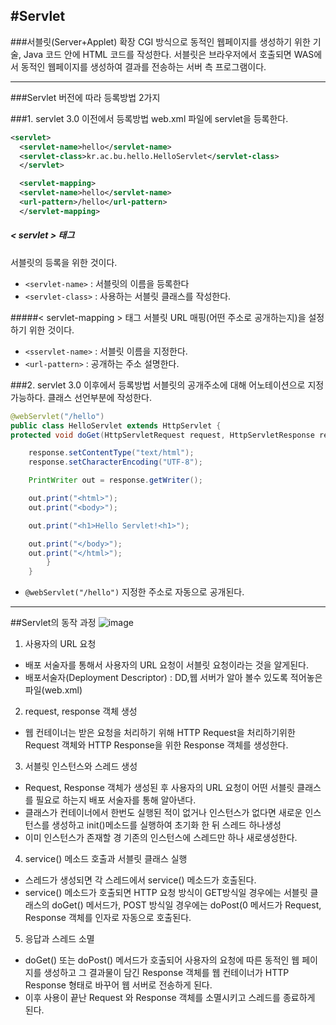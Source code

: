 #Servlet
----
###서블릿(Server+Applet)
확장 CGI 방식으로 동적인 웹페이지를 생성하기 위한 기술, Java 코드 안에 HTML 코드를 작성한다. 서블릿은 브라우저에서 호출되면 WAS에서 동적인 웹페이지를 생성하여 결과를 전송하는 서버 측 프로그램이다.

----
###Servlet 버전에 따라 등록방법 2가지

###1. servlet 3.0 이전에서 등록방법
web.xml 파일에 servlet을 등록한다.
``` xml
<servlet>
  <servlet-name>hello</servlet-name>
  <servlet-class>kr.ac.bu.hello.HelloServlet</servlet-class>
  </servlet>

  <servlet-mapping>
  <servlet-name>hello</servlet-name>
  <url-pattern>/hello</url-pattern>
  </servlet-mapping>

```
##### < servlet > 태그
서블릿의 등록을 위한 것이다.
* `<servlet-name>` : 서블릿의 이름을 등록한다
* `<servlet-class>` : 사용하는 서블릿 클래스를 작성한다.

#####< servlet-mapping > 태그
서블릿 URL 매핑(어떤 주소로 공개하는지)을 설정하기 위한 것이다.
* `<sservlet-name>` : 서블릿 이름을 지정한다.
* `<url-pattern>` : 공개하는 주소 설명한다.



###2. servlet 3.0 이후에서 등록방법
서블릿의 공개주소에 대해 어노테이션으로 지정 가능하다. 클래스 선언부분에  작성한다.
``` java
@webServlet("/hello")
public class HelloServlet extends HttpServlet {
protected void doGet(HttpServletRequest request, HttpServletResponse response) throws ServletException, IOException {

	response.setContentType("text/html");
	response.setCharacterEncoding("UTF-8");

	PrintWriter out = response.getWriter();

	out.print("<html>");
	out.print("<body>");

	out.print("<h1>Hello Servlet!<h1>");

	out.print("</body>");
	out.print("</html>");
        }
    }
```
* `@webServlet("/hello")` 지정한 주소로 자동으로 공개된다.

----
##Servlet의 동작 과정
![image](https://t1.daumcdn.net/cfile/tistory/221D7E3E57E0E44503)
1. 사용자의 URL 요청
* 배포 서술자를 통해서 사용자의 URL 요청이 서블릿 요청이라는 것을 알게된다.
* 배포서술자(Deployment Descriptor) : DD,웹 서버가 알아 볼수 있도록 적어놓은 파일(web.xml)
2. request, response 객체 생성
* 웹 컨테이너는 받은 요청을 처리하기 위해 HTTP Request을 처리하기위한 Request 객체와 HTTP Response을 위한 Response 객체를 생성한다.
3. 서블릿 인스턴스와 스레드 생성
* Request, Response 객체가 생성된 후 사용자의 URL 요청이 어떤 서블릿 클래스를 필요로 하는지 배포 서술자를 통해 알아낸다.
* 클래스가 컨테이너에서 한번도 실행된 적이 없거나 인스턴스가 없다면 새로운 인스턴스를 생성하고 init()메소드를 실행하여 초기화 한 뒤 스레드 하나생성
* 이미 인스턴스가 존재할 경 기존의 인스턴스에 스레드만 하나 새로생성한다.
4. service() 메소드 호출과 서블릿 클래스 실행
* 스레드가 생성되면 각 스레드에서 service() 메소드가 호출된다.
* service() 메소드가 호출되면 HTTP 요청 방식이 GET방식일 경우에는 서블릿 클래스의 doGet() 메서드가, POST 방식일 경우에는 doPost(0 메서드가 Request, Response 객체를 인자로 자동으로 호출된다.
5. 응답과 스레드 소멸
* doGet() 또는 doPost() 메서드가 호출되어 사용자의 요청에 따른 동적인 웹 페이지를 생성하고 그 결과물이 담긴 Response 객체를 웹 컨테이너가 HTTP Response 형태로 바꾸어 웹 서버로 전송하게 된다.
* 이후 사용이 끝난 Request 와 Response 객체를 소멸시키고 스레드를 종료하게 된다.
